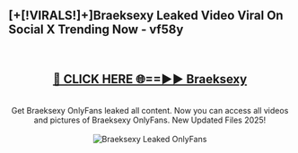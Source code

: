 <h2>[+[!VIRALS!]+]Braeksexy Leaked Video Viral On Social X Trending Now - vf58y</h2>
<br>
<div align="center">
<h2><a href="https://libra.edu.pl?Braeksexy" rel="nofollow">🔴 CLICK HERE 🌐==►► Braeksexy</a></h2>
<br>
Get Braeksexy OnlyFans leaked all content. Now you can access all videos and pictures of Braeksexy OnlyFans. New Updated Files 2025!
<br>
<br>
<a href="https://libra.edu.pl?Braeksexy" rel="nofollow" data-target="animated-image.originalLink"><img src="https://i.ibb.co.com/WyWwxjT/player-gif2.gif" alt="Braeksexy Leaked OnlyFans" style="max-width: 100%; display: inline-block;" data-target="animated-image.originalImage"></a>
</div>
<br>